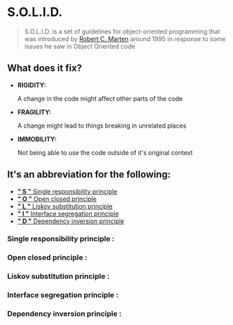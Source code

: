 # S.O.L.I.D.

> S.O.L.I.D. is a set of guidelines for object-oriented programming that was introduced by [Robert C. Marten](https://en.wikipedia.org/wiki/Robert_C._Martin "A.K.A. Uncle bob") around 1995 in response to some issues he saw in Object Oriented code

## What does it fix?

- **RIGIDITY:**

  A change in the code might affect other parts of the code
  
- **FRAGILITY:**

  A change might lead to things breaking in unrelated places
  
- **IMMOBILITY:**

  Not being able to use the code outside of it's original context

## It's an abbreviation for the following:

- [**" S "**  Single responsibility principle](#single-responsibility-principle-)
- [**" O "**  Open closed principle](#open-closed-principle-)
- [**" L "**  Liskov substitution principle](#liskov-substitution-principle-)
- [**" I "**  Interface segregation principle](#interface-segregation-principle-)
- [**" D "**  Dependency inversion principle](#dependency-inversion-principle-)

### Single responsibility principle :

### Open closed principle :

### Liskov substitution principle :

### Interface segregation principle :

### Dependency inversion principle :

